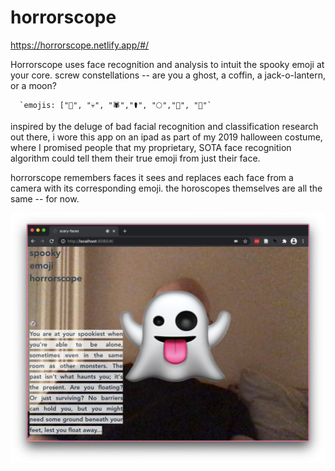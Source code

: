 # horrorscope

https://horrorscope.netlify.app/#/

Horrorscope uses face recognition and analysis to intuit the spooky emoji at your
core. screw constellations -- are you a ghost, a coffin, a jack-o-lantern, or a moon?

      `emojis: ["👻", "💀", "🕷","⚰", "🌕","🎃", "🦇"`

inspired by the deluge of bad facial recognition and classification research out there, i wore this
app on an ipad as part of my 2019 halloween costume, where I promised people that my proprietary,
SOTA face recognition algorithm could tell them their true emoji from just their face.

horrorscope remembers faces it sees and replaces each face from a camera with its corresponding
emoji. the horoscopes themselves are all the same -- for now.

![demo](screenshots/ghost.png)
